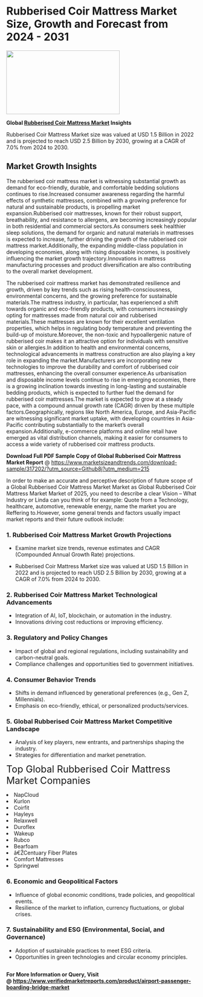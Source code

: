 <H1>Rubberised Coir Mattress Market Size, Growth and Forecast from 2024 - 2031</H1><img class="aligncenter size-medium wp-image-584254" src="https://thirdeyenews.in/wp-content/uploads/2024/09/Global-Market-Research-300x168.jpeg" alt="" width="300" height="168" /><p><strong>Global&nbsp;<a href="https://www.marketsizeandtrends.com/download-sample/317202/?utm_source=Github8j?utm_medium=215">Rubberised Coir Mattress Market</a> Insights</strong></p><p>Rubberised Coir Mattress Market size was valued at USD 1.5 Billion in 2022 and is projected to reach USD 2.5 Billion by 2030, growing at a CAGR of 7.0% from 2024 to 2030.</p><p><h2>Market Growth Insights</h2> <p>The rubberised coir mattress market is witnessing substantial growth as demand for eco-friendly, durable, and comfortable bedding solutions continues to rise.Increased consumer awareness regarding the harmful effects of synthetic mattresses, combined with a growing preference for natural and sustainable products, is propelling market expansion.Rubberised coir mattresses, known for their robust support, breathability, and resistance to allergens, are becoming increasingly popular in both residential and commercial sectors.As consumers seek healthier sleep solutions, the demand for organic and natural materials in mattresses is expected to increase, further driving the growth of the rubberised coir mattress market.Additionally, the expanding middle-class population in developing economies, along with rising disposable incomes, is positively influencing the market growth trajectory.Innovations in mattress manufacturing processes and product diversification are also contributing to the overall market development.</p> <p>The rubberised coir mattress market has demonstrated resilience and growth, driven by key trends such as rising health-consciousness, environmental concerns, and the growing preference for sustainable materials.The mattress industry, in particular, has experienced a shift towards organic and eco-friendly products, with consumers increasingly opting for mattresses made from natural coir and rubberised materials.These mattresses are known for their excellent ventilation properties, which helps in regulating body temperature and preventing the build-up of moisture.Moreover, the non-toxic and hypoallergenic nature of rubberised coir makes it an attractive option for individuals with sensitive skin or allergies.In addition to health and environmental concerns, technological advancements in mattress construction are also playing a key role in expanding the market.Manufacturers are incorporating new technologies to improve the durability and comfort of rubberised coir mattresses, enhancing the overall consumer experience.As urbanisation and disposable income levels continue to rise in emerging economies, there is a growing inclination towards investing in long-lasting and sustainable bedding products, which is expected to further fuel the demand for rubberised coir mattresses.The market is expected to grow at a steady pace, with a compound annual growth rate (CAGR) driven by these multiple factors.Geographically, regions like North America, Europe, and Asia-Pacific are witnessing significant market uptake, with developing countries in Asia-Pacific contributing substantially to the market’s overall expansion.Additionally, e-commerce platforms and online retail have emerged as vital distribution channels, making it easier for consumers to access a wide variety of rubberised coir mattress products.</p> <p><span class=""><strong>Download Full PDF Sample Copy of Global Rubberised Coir Mattress Market Report</strong> @ <a href="https://www.marketsizeandtrends.com/download-sample/317202/?utm_source=Github8j?utm_medium=215" target="_blank">https://www.marketsizeandtrends.com/download-sample/317202/?utm_source=Github8j?utm_medium=215</a></span></p><p>In order to make an accurate and perceptive description of future scope of a Global&nbsp;Rubberised Coir Mattress Market Market as Global&nbsp;Rubberised Coir Mattress Market Market of 2025, you need to describe a clear Vision &ndash; What Industry or Linda can you think of for example: Quote from a Technology, healthcare, automotive, renewable energy, name the market you are Reffering to.However, some general trends and factors usually impact market reports and their future outlook include:</p><h3>1.&nbsp;<strong>Rubberised Coir Mattress Market Growth Projections</strong></h3><ul><li>Examine market size trends, revenue estimates and CAGR (Compounded Annual Growth Rate) projections.</li><li><p>Rubberised Coir Mattress Market size was valued at USD 1.5 Billion in 2022 and is projected to reach USD 2.5 Billion by 2030, growing at a CAGR of 7.0% from 2024 to 2030.</p></li></ul><h3>2.&nbsp;<strong>Rubberised Coir Mattress Market Technological Advancements</strong></h3><ul><li>Integration of AI, IoT, blockchain, or automation in the industry.</li><li>Innovations driving cost reductions or improving efficiency.</li></ul><h3>3.&nbsp;<strong>Regulatory and Policy Changes</strong></h3><ul><li>Impact of global and regional regulations, including sustainability and carbon-neutral goals.</li><li>Compliance challenges and opportunities tied to government initiatives.</li></ul><h3>4.&nbsp;<strong>Consumer Behavior Trends</strong></h3><ul><li>Shifts in demand influenced by generational preferences (e.g., Gen Z, Millennials).</li><li>Emphasis on eco-friendly, ethical, or personalized products/services.</li></ul><h3>5.&nbsp;<strong>Global Rubberised Coir Mattress Market Competitive Landscape</strong></h3><ul><li>Analysis of key players, new entrants, and partnerships shaping the industry.</li><li>Strategies for differentiation and market penetration.</li></ul><p data-pm-slice="1 1 []"><span style="color: inherit; font-family: inherit; font-size: 25px;">Top Global Rubberised Coir Mattress Market Companies</span></p><div class="" data-test-id=""><p><li>NapCloud</li><li> Kurlon</li><li> Coirfit</li><li> Hayleys</li><li> Relaxwell</li><li> Duroflex</li><li> Wakeup</li><li> Rubco</li><li> Bearfoam</li><li> â€ŽCentuary Fiber Plates</li><li> Comfort Mattresses</li><li> Springwel</li></p></div><h3>6.&nbsp;<strong>Economic and Geopolitical Factors</strong></h3><ul><li>Influence of global economic conditions, trade policies, and geopolitical events.</li><li>Resilience of the market to inflation, currency fluctuations, or global crises.</li></ul><h3>7.&nbsp;<strong>Sustainability and ESG (Environmental, Social, and Governance)</strong></h3><ul><li>Adoption of sustainable practices to meet ESG criteria.</li><li>Opportunities in green technologies and circular economy principles.</li></ul><h2><strong style="font-size: 14px;">For More Information or Query, Visit @&nbsp;</strong><a style="background-color: #ffffff; font-size: 14px;" href="https://www.marketsizeandtrends.com/report/rubberised-coir-mattress-market/" target="_blank">https://www.verifiedmarketreports.com/product/airport-passenger-boarding-bridge-market</a></h2>